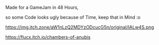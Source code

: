 Made for a GameJam in 48 Hours,

so some Code looks ugly because of Time, keep that in Mind :o

https://img.itch.zone/aW1nLzQ2MDYzODcucG5n/original/IALw4S.png
 
https://flucx.itch.io/chambers-of-anubis
